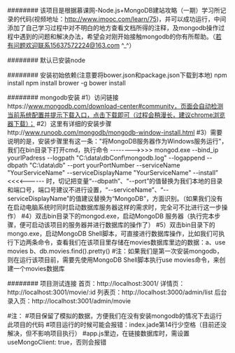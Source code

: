 ######## 该项目是根据慕课网-Node.js+MongoDB建站攻略（一期）学习所记录的代码(视频地址：http://www.imooc.com/learn/75)，并可以成功运行，中间添加了自己学习过程中对不明白的地方查看文档所得的注释，及mongodb操作过程中遇到的问题和解决办法，希望会对刚开始接触mongodb的你有所帮助。（若有问题欢迎联系15637572224@163.com ^_^）

######## 默认已安装node

######## 安装初始依赖(注意要将bower.json和package.json下载到本地)
npm install 
npm install brower -g
bower install

######## mongodb安装
#1）访问链接https://www.mongodb.com/download-center#community，页面会自动检测当前系统配置并提示下载入口，点击下载即可（过程会稍漫长，建议chrome浏览器下载）；
#2）这里有详细的安装步骤http://www.runoob.com/mongodb/mongodb-window-install.html
#3）需要说明的是，安装步骤里有这一条："将MongoDB服务器作为Windows服务运行"，我们在bin目录下打开cmd，执行命令  -------->>>>  mongod.exe --bind_ip yourIPadress --logpath "C:\data\dbConf\mongodb.log" --logappend --dbpath "C:\data\db" --port yourPortNumber --serviceName "YourServiceName" --serviceDisplayName "YourServiceName" --install” <<<<------  时，切记把变量“--dbpath”、“--port”的值替换为我们本地的目录和端口号，端口号建议不进行设置，“--serviceName”、“--serviceDisplayName”的值建议替换为“MongoDB”，方面识别。（如果我们没有在启动电脑系统时同时启动数据库服务器这样的需求时，完全可不比进行这一步操作）
#4）双击bin目录下的mongod.exe，启动MongoDB 服务器（执行完本步骤，便可启动该项目的服务器并进行数据库的操作了）
#5）双击bin目录下的mongo.exe，启动MongoDB Shell脚本，可直接进行数据库操作，比如我们可执行下边两条命令，查看我们在该项目里存储在movies数据库里边的数据：a、use movies   b、db.movies.find().pretty()
#注：如果我们是第一次安装mongodb，则在运行该项目前，需要先使用MongoDB Shell脚本执行use movies命令，来创建一个movies数据库

######## 项目测试连接
首页：http://localhost:3001/
详情页：http://localhost:3001/movie/:id
列表页：http://localhost:3000/admin/list
后台录入页：http://localhost:3001/admin/movie

#注：
#项目保留了模拟的数据，方便我们在没有安装mongodb的情况下去运行此项目的代码
#项目运行的时候可能会报错：index.jade第14行少空格（目前还没解决，但不影响项目执行）
#app.js里边，在链接数据库时，需设置useMongoClient: true，否则会报错



